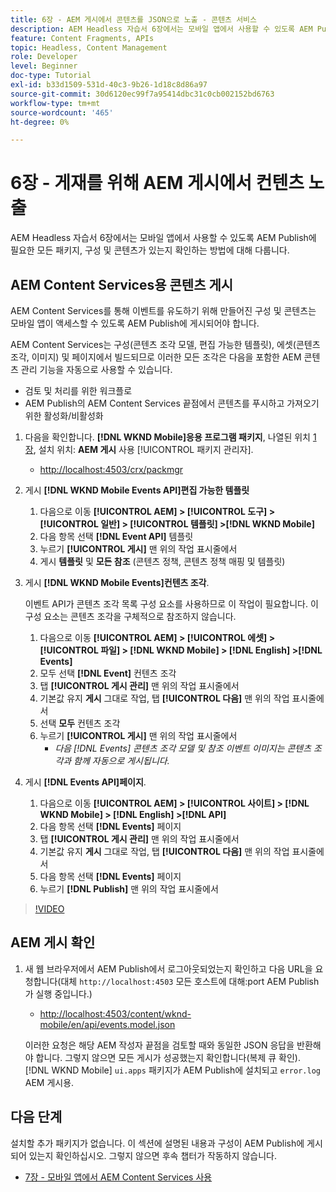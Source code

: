 ```yaml
---
title: 6장 - AEM 게시에서 콘텐츠를 JSON으로 노출 - 콘텐츠 서비스
description: AEM Headless 자습서 6장에서는 모바일 앱에서 사용할 수 있도록 AEM Publish에 필요한 모든 패키지, 구성 및 콘텐츠가 있는지 확인하는 방법에 대해 다룹니다.
feature: Content Fragments, APIs
topic: Headless, Content Management
role: Developer
level: Beginner
doc-type: Tutorial
exl-id: b33d1509-531d-40c3-9b26-1d18c8d86a97
source-git-commit: 30d6120ec99f7a95414dbc31c0cb002152bd6763
workflow-type: tm+mt
source-wordcount: '465'
ht-degree: 0%

---
```


# 6장 - 게재를 위해 AEM 게시에서 컨텐츠 노출

AEM Headless 자습서 6장에서는 모바일 앱에서 사용할 수 있도록 AEM Publish에 필요한 모든 패키지, 구성 및 콘텐츠가 있는지 확인하는 방법에 대해 다룹니다.

## AEM Content Services용 콘텐츠 게시

AEM Content Services를 통해 이벤트를 유도하기 위해 만들어진 구성 및 콘텐츠는 모바일 앱이 액세스할 수 있도록 AEM Publish에 게시되어야 합니다.

AEM Content Services는 구성(콘텐츠 조각 모델, 편집 가능한 템플릿), 에셋(콘텐츠 조각, 이미지) 및 페이지에서 빌드되므로 이러한 모든 조각은 다음을 포함한 AEM 콘텐츠 관리 기능을 자동으로 사용할 수 있습니다.

* 검토 및 처리를 위한 워크플로
* AEM Publish의 AEM Content Services 끝점에서 콘텐츠를 푸시하고 가져오기 위한 활성화/비활성화

1. 다음을 확인합니다. **[!DNL WKND Mobile]응용 프로그램 패키지**, 나열된 위치 [1장](./chapter-1.md#wknd-mobile-application-packages), 설치 위치: **AEM 게시** 사용 [!UICONTROL 패키지 관리자].
   * [http://localhost:4503/crx/packmgr](http://localhost:4503/crx/packmgr)

1. 게시 **[!DNL WKND Mobile Events API]편집 가능한 템플릿**
   1. 다음으로 이동 **[!UICONTROL AEM] > [!UICONTROL 도구] > [!UICONTROL 일반] > [!UICONTROL 템플릿] >[!DNL WKND Mobile]**
   1. 다음 항목 선택 **[!DNL Event API]** 템플릿
   1. 누르기 **[!UICONTROL 게시]** 맨 위의 작업 표시줄에서
   1. 게시 **템플릿** 및 **모든 참조** (콘텐츠 정책, 콘텐츠 정책 매핑 및 템플릿)

1. 게시 **[!DNL WKND Mobile Events]컨텐츠 조각**.

   이벤트 API가 콘텐츠 조각 목록 구성 요소를 사용하므로 이 작업이 필요합니다. 이 구성 요소는 콘텐츠 조각을 구체적으로 참조하지 않습니다.

   1. 다음으로 이동 **[!UICONTROL AEM] > [!UICONTROL 에셋] > [!UICONTROL 파일] > [!DNL WKND Mobile] > [!DNL English] >[!DNL Events]**
   1. 모두 선택 **[!DNL Event]** 컨텐츠 조각
   1. 탭 **[!UICONTROL 게시 관리]** 맨 위의 작업 표시줄에서
   1. 기본값 유지 **게시** 그대로 작업, 탭 **[!UICONTROL 다음]** 맨 위의 작업 표시줄에서
   1. 선택 **모두** 컨텐츠 조각
   1. 누르기 **[!UICONTROL 게시]** 맨 위의 작업 표시줄에서
      * *다음 [!DNL Events] 콘텐츠 조각 모델 및 참조 이벤트 이미지는 콘텐츠 조각과 함께 자동으로 게시됩니다.*

1. 게시 **[!DNL Events API]페이지**.
   1. 다음으로 이동 **[!UICONTROL AEM] > [!UICONTROL 사이트] > [!DNL WKND Mobile] > [!DNL English] >[!DNL API]**
   1. 다음 항목 선택 **[!DNL Events]** 페이지
   1. 탭 **[!UICONTROL 게시 관리]** 맨 위의 작업 표시줄에서
   1. 기본값 유지 **게시** 그대로 작업, 탭 **[!UICONTROL 다음]** 맨 위의 작업 표시줄에서
   1. 다음 항목 선택 **[!DNL Events]** 페이지
   1. 누르기 **[!DNL Publish]** 맨 위의 작업 표시줄에서

>[!VIDEO](https://video.tv.adobe.com/v/28343?quality=12&learn=on)

## AEM 게시 확인

1. 새 웹 브라우저에서 AEM Publish에서 로그아웃되었는지 확인하고 다음 URL을 요청합니다(대체 `http://localhost:4503` 모든 호스트에 대해:port AEM Publish가 실행 중입니다.)

   * [http://localhost:4503/content/wknd-mobile/en/api/events.model.json](http://localhost:4503/content/wknd-mobile/en/api/events.model.tidy.json)

   이러한 요청은 해당 AEM 작성자 끝점을 검토할 때와 동일한 JSON 응답을 반환해야 합니다. 그렇지 않으면 모든 게시가 성공했는지 확인합니다(복제 큐 확인). [!DNL WKND Mobile] `ui.apps` 패키지가 AEM Publish에 설치되고 `error.log` AEM 게시용.

## 다음 단계

설치할 추가 패키지가 없습니다. 이 섹션에 설명된 내용과 구성이 AEM Publish에 게시되어 있는지 확인하십시오. 그렇지 않으면 후속 챕터가 작동하지 않습니다.

* [7장 - 모바일 앱에서 AEM Content Services 사용](./chapter-7.md)
